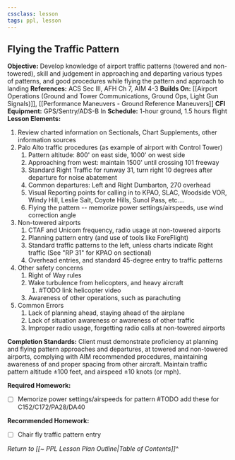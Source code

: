 ```yaml
---
cssclass: lesson
tags: ppl, lesson
---
```

## Flying the Traffic Pattern

**Objective:** Develop knowledge of airport traffic patterns (towered and non-towered), skill and judgement in approaching and departing various types of patterns, and good procedures while flying the pattern and approach to landing
**References:** ACS Sec III, AFH Ch 7, AIM 4-3
**Builds On:** [[Airport Operations (Ground and Tower Communications, Ground Ops, Light Gun Signals)]], [[Performance Maneuvers - Ground Reference Maneuvers]]
**CFI Equipment:** GPS/Sentry/ADS-B In
**Schedule:** 1-hour ground, 1.5 hours flight
**Lesson Elements:**
1. Review charted information on Sectionals, Chart Supplements, other information sources
2. Palo Alto traffic procedures (as example of airport with Control Tower)
	1. Pattern altitude: 800' on east side, 1000' on west side
	2. Approaching from west: maintain 1500' until crossing 101 freeway
	3. Standard Right Traffic for runway 31, turn right 10 degrees after departure for noise abatement
	4. Common departures: Left and Right Dumbarton, 270 overhead
	5. Visual Reporting points for calling in to KPAO, SLAC, Woodside VOR, Windy Hill, Leslie Salt, Coyote Hills, Sunol Pass, etc....
	6. Flying the pattern -- memorize power settings/airspeeds, use wind correction angle
3. Non-towered airports
	1. CTAF and Unicom frequency, radio usage at non-towered airports
	2. Planning pattern entry (and use of tools like ForeFlight)
	3. Standard traffic patterns to the left, unless charts indicate Right traffic (See "RP 31" for KPAO on sectional)
	4. Overhead entries, and standard 45-degree entry to traffic patterns
4. Other safety concerns
	1. Right of Way rules
	2. Wake turbulence from helicopters, and heavy aircraft
		1. #TODO link helicopter video
	3. Awareness of other operations, such as parachuting
5. Common Errors
	1. Lack of planning ahead, staying ahead of the airplane
	2. Lack of situation awareness or awareness of other traffic
	3. Improper radio usage, forgetting radio calls at non-towered airports

**Completion Standards:** Client must demonstrate proficiency at planning and flying pattern approaches and departures, at towered and non-towered airports, complying with AIM recommended procedures, maintaining awareness of and proper spacing from other aircraft. Maintain traffic pattern altitude &plusmn;100 feet, and airspeed &plusmn;10 knots (or mph).

**Required Homework:**
- [ ] Memorize power settings/airspeeds for pattern #TODO add these for C152/C172/PA28/DA40

**Recommended Homework:** 
- [ ] Chair fly traffic pattern entry

*Return to [[~ PPL Lesson Plan Outline|Table of Contents]]^*